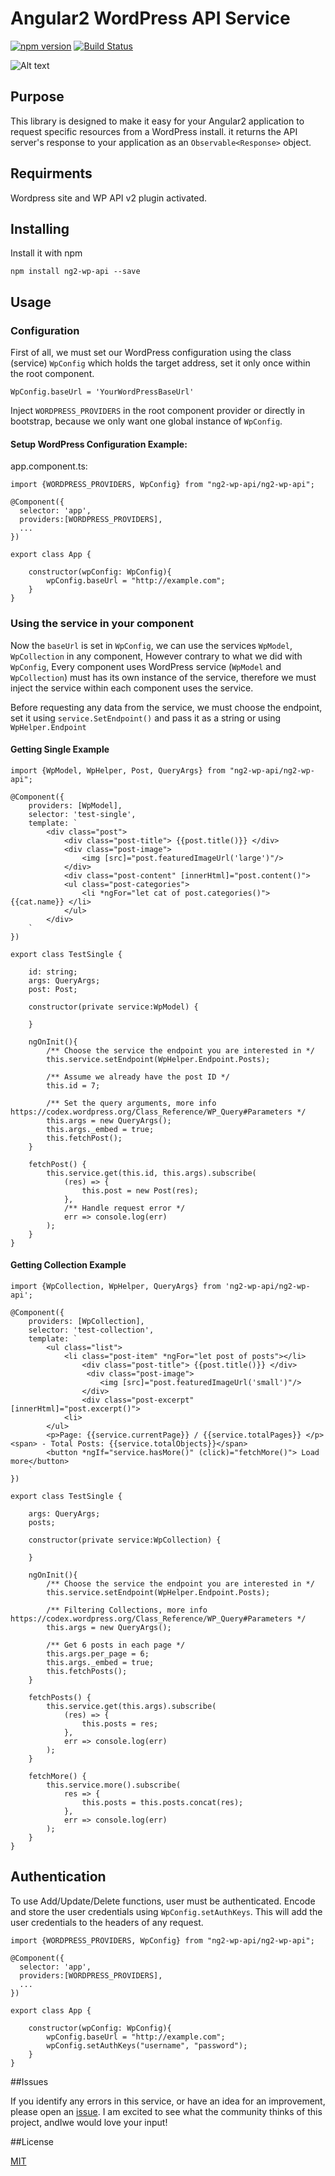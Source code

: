 # Angular2 WordPress API Service

[![npm version](https://badge.fury.io/js/ng2-wp-api.svg)](https://badge.fury.io/js/ng2-wp-api) [![Build Status](https://travis-ci.org/MurhafSousli/ng2-wp-api.svg?branch=master)](https://travis-ci.org/MurhafSousli/ng2-wp-api)

![Alt text](/assets/logo.png?raw=true "Optional Title")

## Purpose

This library is designed to make it easy for your Angular2 application to request specific resources from a WordPress install. it returns the API server's response to your application as an `Observable<Response>` object.

## Requirments

Wordpress site and WP API v2 plugin activated.

## Installing

Install it with npm

`npm install ng2-wp-api --save`

## Usage

### Configuration

First of all, we must set our WordPress configuration using the class (service) `WpConfig` which holds the target address, set it only once within the root component.

`WpConfig.baseUrl = 'YourWordPressBaseUrl' `

Inject `WORDPRESS_PROVIDERS` in the root component provider or directly in bootstrap, because we only want one global instance of `WpConfig`.

#### Setup WordPress Configuration Example:

app.component.ts:
```
import {WORDPRESS_PROVIDERS, WpConfig} from "ng2-wp-api/ng2-wp-api";

@Component({
  selector: 'app',
  providers:[WORDPRESS_PROVIDERS],
  ...
})

export class App {

    constructor(wpConfig: WpConfig){
        wpConfig.baseUrl = "http://example.com";
    }
}
```

### Using the service in your component

Now the `baseUrl` is set in `WpConfig`, we can use the services `WpModel`, `WpCollection` in any component, However contrary to what we did with `WpConfig`, Every component uses WordPress service (`WpModel` and `WpCollection`) must has its own instance of the service, therefore we must inject the service within each component uses the service.

Before requesting any data from the service, we must choose the endpoint, set it using `service.SetEndpoint()` and pass it as a string or using `WpHelper.Endpoint` 

#### Getting Single Example

```
import {WpModel, WpHelper, Post, QueryArgs} from "ng2-wp-api/ng2-wp-api";

@Component({
    providers: [WpModel],
    selector: 'test-single',
    template: `
        <div class="post">
            <div class="post-title"> {{post.title()}} </div>
            <div class="post-image">
                <img [src]="post.featuredImageUrl('large')"/>
            </div>
            <div class="post-content" [innerHtml]="post.content()">
            <ul class="post-categories">
                <li *ngFor="let cat of post.categories()"> {{cat.name}} </li>
            </ul>
        </div>
    `
})

export class TestSingle {

    id: string;
    args: QueryArgs;
    post: Post;

    constructor(private service:WpModel) {

    }

    ngOnInit(){
        /** Choose the service the endpoint you are interested in */
        this.service.setEndpoint(WpHelper.Endpoint.Posts);

        /** Assume we already have the post ID */
        this.id = 7;

        /** Set the query arguments, more info https://codex.wordpress.org/Class_Reference/WP_Query#Parameters */
        this.args = new QueryArgs();
        this.args._embed = true;
        this.fetchPost();
    }

    fetchPost() {
        this.service.get(this.id, this.args).subscribe(
            (res) => {
                this.post = new Post(res);
            },
            /** Handle request error */
            err => console.log(err)
        );
    }
}
```

#### Getting Collection Example

```
import {WpCollection, WpHelper, QueryArgs} from 'ng2-wp-api/ng2-wp-api';

@Component({
    providers: [WpCollection],
    selector: 'test-collection',
    template: `
        <ul class="list">
            <li class="post-item" *ngFor="let post of posts"></li>
                <div class="post-title"> {{post.title()}} </div>
                 <div class="post-image">
                    <img [src]="post.featuredImageUrl('small')"/>
                </div>
                <div class="post-excerpt" [innerHtml]="post.excerpt()">
            <li>
        </ul>
        <p>Page: {{service.currentPage}} / {{service.totalPages}} </p><span> - Total Posts: {{service.totalObjects}}</span>
        <button *ngIf="service.hasMore()" (click)="fetchMore()"> Load more</button>
    `
})

export class TestSingle {

    args: QueryArgs;
    posts;

    constructor(private service:WpCollection) {

    }

    ngOnInit(){
        /** Choose the service the endpoint you are interested in */
        this.service.setEndpoint(WpHelper.Endpoint.Posts);

        /** Filtering Collections, more info https://codex.wordpress.org/Class_Reference/WP_Query#Parameters */
        this.args = new QueryArgs();

        /** Get 6 posts in each page */
        this.args.per_page = 6; 
        this.args._embed = true;
        this.fetchPosts();
    }

    fetchPosts() {
        this.service.get(this.args).subscribe(
            (res) => {
                this.posts = res;
            },
            err => console.log(err)
        );
    }

    fetchMore() {
        this.service.more().subscribe(
            res => {
                this.posts = this.posts.concat(res);
            },
            err => console.log(err)
        );
    }
}
```

## Authentication

To use Add/Update/Delete functions, user must be authenticated. Encode and store the user credentials using `WpConfig.setAuthKeys`.
This will add the user credentials to the headers of any request.

```
import {WORDPRESS_PROVIDERS, WpConfig} from "ng2-wp-api/ng2-wp-api";

@Component({
  selector: 'app',
  providers:[WORDPRESS_PROVIDERS],
  ...
})

export class App {

    constructor(wpConfig: WpConfig){
        wpConfig.baseUrl = "http://example.com";
        wpConfig.setAuthKeys("username", "password");
    }
}
```

##Issues

If you identify any errors in this service, or have an idea for an improvement, please open an [issue](https://github.com/MurhafSousli/ng2-wp-api/issues). I am excited to see what the community thinks of this project, andIwe would love your input!

##License

[MIT](/LICENSE)



